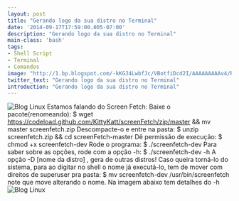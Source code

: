 ```yaml
---
layout: post
title: "Gerando logo da sua distro no Terminal"
date: '2014-09-17T17:59:00.005-07:00'
description: "Gerando logo da sua distro no Terminal"
main-class: 'bash'
tags:
- Shell Script
- Terminal
- Comandos
image: "http://1.bp.blogspot.com/-kKGJ4LwbfJc/VBotfiDcd2I/AAAAAAAAAv4/RQwP5uoA9W4/s72-c/screenfetch.png"
twitter_text: "Gerando logo da sua distro no Terminal"
introduction: "Gerando logo da sua distro no Terminal"
---
```

![Blog Linux](http://1.bp.blogspot.com/-kKGJ4LwbfJc/VBotfiDcd2I/AAAAAAAAAv4/RQwP5uoA9W4/s1600/screenfetch.png "Blog Linux")
Estamos falando do Screen Fetch:
Baixe o pacote(renomeando):
$ wget https://codeload.github.com/KittyKatt/screenFetch/zip/master &amp;&amp; mv master screenfetch.zip
Descompacte-o e entre na pasta:
$ unzip screenfetch.zip &amp;&amp; cd screenFetch-master
Dê permissão de execução:
$ chmod +x screenfetch-dev
Rode o programa:
$ ./screenfetch-dev
Para saber sobre as opções, rode com a opção -h:
$ ./screenfetch-dev -h
A opção -D [nome da distro] , gera de outras distros! 
Caso queira torná-lo do sistema, para ao digitar no shell o nome já executá-lo, tem de mover com direitos de superuser pra pasta: $ mv screenfetch-dev /usr/bin/screenfetch note que move alterando o nome.
Na imagem abaixo tem detalhes do -h
![Blog Linux](http://1.bp.blogspot.com/-mes5u69PHRE/VBotf48_fJI/AAAAAAAAAv8/qvWbNZfxbTA/s1600/screefetch2.png "Blog Linux")
